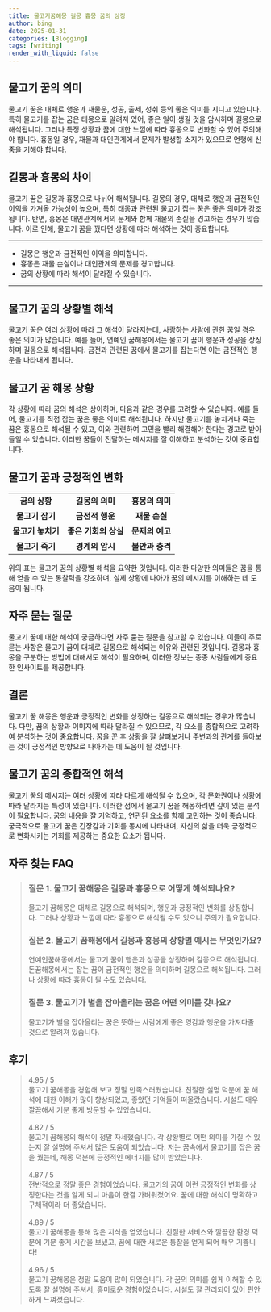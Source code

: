 ```yaml
---
title: 물고기꿈해몽 길몽 흉몽 꿈의 상징
author: bing
date: 2025-01-31
categories: [Blogging]
tags: [writing]
render_with_liquid: false
---
```



<h2 id='물고기꿈의의미'>물고기 꿈의 의미</h2>

<p>물고기 꿈은 대체로 행운과 재물운, 성공, 출세, 성취 등의 좋은 의미를 지니고 있습니다. 특히 물고기를 잡는 꿈은 태몽으로 알려져 있어, 좋은 일이 생길 것을 암시하며 길몽으로 해석됩니다. 그러나 특정 상황과 꿈에 대한 느낌에 따라 흉몽으로 변화할 수 있어 주의해야 합니다. 흉몽일 경우, 재물과 대인관계에서 문제가 발생할 소지가 있으므로 언행에 신중을 기해야 합니다.</p>

<h2 id='길몽과흉몽의차이'>길몽과 흉몽의 차이</h2>

<p>물고기 꿈은 길몽과 흉몽으로 나뉘어 해석됩니다. 길몽의 경우, 대체로 행운과 금전적인 이익을 가져올 가능성이 높으며, 특히 태몽과 관련된 물고기 잡는 꿈은 좋은 의미가 강조됩니다. 반면, 흉몽은 대인관계에서의 문제와 함께 재물의 손실을 경고하는 경우가 많습니다. 이로 인해, 물고기 꿈을 꿨다면 상황에 따라 해석하는 것이 중요합니다.</p>

<hr />

<ul>
    <li>길몽은 행운과 금전적인 이익을 의미합니다.</li>
    <li>흉몽은 재물 손실이나 대인관계의 문제를 경고합니다.</li>
    <li>꿈의 상황에 따라 해석이 달라질 수 있습니다.</li>
</ul>

<hr />

<h2 id='물고기꿈의상황별해석'>물고기 꿈의 상황별 해석</h2>

<p>물고기 꿈은 여러 상황에 따라 그 해석이 달라지는데, 사랑하는 사람에 관한 꿈일 경우 좋은 의미가 많습니다. 예를 들어, 연예인 꿈해몽에서는 물고기 꿈이 행운과 성공을 상징하며 길몽으로 해석됩니다. 금전과 관련된 꿈에서 물고기를 잡는다면 이는 금전적인 행운을 나타내게 됩니다.</p>

<h2 id='물고기꿈해몽상황'>물고기 꿈 해몽 상황</h2>

<p>각 상황에 따라 꿈의 해석은 상이하며, 다음과 같은 경우를 고려할 수 있습니다. 예를 들어, 물고기를 직접 잡는 꿈은 좋은 의미로 해석됩니다. 하지만 물고기를 놓치거나 죽는 꿈은 흉몽으로 해석될 수 있고, 이와 관련하여 고민을 빨리 해결해야 한다는 경고로 받아들일 수 있습니다. 이러한 꿈들이 전달하는 메시지를 잘 이해하고 분석하는 것이 중요합니다.</p>

<h2 id='물고기꿈과긍정적인변화'>물고기 꿈과 긍정적인 변화</h2>

<table>
    <tr>
        <td style="text-align: center; height: 17px;"><b>꿈의 상황</b></td>
        <td style="text-align: center; height: 17px;"><b>길몽의 의미</b></td>
        <td style="text-align: center; height: 17px;"><b>흉몽의 의미</b></td>
    </tr>
    <tr>
        <td style="text-align: center; height: 17px;"><b>물고기 잡기</b></td>
        <td style="text-align: center; height: 17px;"><b>금전적 행운</b></td>
        <td style="text-align: center; height: 17px;"><b>재물 손실</b></td>
    </tr>
    <tr>
        <td style="text-align: center; height: 17px;"><b>물고기 놓치기</b></td>
        <td style="text-align: center; height: 17px;"><b>좋은 기회의 상실</b></td>
        <td style="text-align: center; height: 17px;"><b>문제의 예고</b></td>
    </tr>
    <tr>
        <td style="text-align: center; height: 17px;"><b>물고기 죽기</b></td>
        <td style="text-align: center; height: 17px;"><b>경계의 암시</b></td>
        <td style="text-align: center; height: 17px;"><b>불안과 충격</b></td>
    </tr>
</table>

<p>위의 표는 물고기 꿈의 상황별 해석을 요약한 것입니다. 이러한 다양한 의미들은 꿈을 통해 얻을 수 있는 통찰력을 강조하며, 실제 상황에 나아가 꿈의 메시지를 이해하는 데 도움이 됩니다.</p>

<h2 id='자주묻는질문'>자주 묻는 질문</h2>

<p>물고기 꿈에 대한 해석이 궁금하다면 자주 묻는 질문을 참고할 수 있습니다. 이들이 주로 묻는 사항은 물고기 꿈이 대체로 길몽으로 해석되는 이유와 관련된 것입니다. 길몽과 흉몽을 구분하는 방법에 대해서도 해석이 필요하며, 이러한 정보는 종종 사람들에게 중요한 인사이트를 제공합니다.</p>

<h2 id='결론'>결론</h2>

<p>물고기 꿈 해몽은 행운과 긍정적인 변화를 상징하는 길몽으로 해석되는 경우가 많습니다. 다만, 꿈의 상황과 이미지에 따라 달라질 수 있으므로, 각 요소를 종합적으로 고려하여 분석하는 것이 중요합니다. 꿈을 꾼 후 상황을 잘 살펴보거나 주변과의 관계를 돌아보는 것이 긍정적인 방향으로 나아가는 데 도움이 될 것입니다.</p>

<h2 id='물고기꿈의종합'>물고기 꿈의 종합적인 해석</h2>

<p>물고기 꿈의 메시지는 여러 상황에 따라 다르게 해석될 수 있으며, 각 문화권이나 상황에 따라 달라지는 특성이 있습니다. 이러한 점에서 물고기 꿈을 해몽하려면 깊이 있는 분석이 필요합니다. 꿈의 내용을 잘 기억하고, 연관된 요소를 함께 고민하는 것이 좋습니다. 궁극적으로 물고기 꿈은 긴장감과 기회를 동시에 나타내며, 자신의 삶을 더욱 긍정적으로 변화시키는 기회를 제공하는 중요한 요소가 됩니다.</p>


<h2 id='자주_찾는_FAQ'>자주 찾는 FAQ</h2>
<div itemscope="" itemtype="https://schema.org/FAQPage"> 
<blockquote> 
<div itemscope="" itemprop="mainEntity" itemtype="https://schema.org/Question"> 
<h3 itemprop="name">질문 1. 물고기 꿈해몽은 길몽과 흉몽으로 어떻게 해석되나요?</h3> 
<div itemscope="" itemprop="acceptedAnswer" itemtype="https://schema.org/Answer"> 
<span itemprop="text"> 
<p>물고기 꿈해몽은 대체로 길몽으로 해석되며, 행운과 긍정적인 변화를 상징합니다. 그러나 상황과 느낌에 따라 흉몽으로 해석될 수도 있으니 주의가 필요합니다.</p> 
</span> 
</div> 
</div> 

<div itemscope="" itemprop="mainEntity" itemtype="https://schema.org/Question"> 
<h3 itemprop="name">질문 2. 물고기 꿈해몽에서 길몽과 흉몽의 상황별 예시는 무엇인가요?</h3> 
<div itemscope="" itemprop="acceptedAnswer" itemtype="https://schema.org/Answer"> 
<span itemprop="text"> 
<p>연예인꿈해몽에서는 물고기 꿈이 행운과 성공을 상징하며 길몽으로 해석됩니다. 돈꿈해몽에서는 잡는 꿈이 금전적인 행운을 의미하며 길몽으로 해석됩니다. 그러나 상황에 따라 흉몽이 될 수도 있습니다.</p> 
</span> 
</div> 
</div> 

<div itemscope="" itemprop="mainEntity" itemtype="https://schema.org/Question"> 
<h3 itemprop="name">질문 3. 물고기가 별을 잡아올리는 꿈은 어떤 의미를 갖나요?</h3> 
<div itemscope="" itemprop="acceptedAnswer" itemtype="https://schema.org/Answer"> 
<span itemprop="text"> 
<p>물고기가 별을 잡아올리는 꿈은 뜻하는 사람에게 좋은 영감과 행운을 가져다줄 것으로 알려져 있습니다.</p> 
</span> 
</div> 
</div> 
</blockquote> 
</div>
<h2 id='후기'>후기</h2>
<div itemscope itemtype="https://schema.org/Product">
  <blockquote>
  <div itemprop="review" itemscope itemtype="https://schema.org/Review">
      <div itemprop="reviewRating" itemscope itemtype="https://schema.org/Rating"> <span itemprop="ratingValue">4.95</span> / <span itemprop="bestRating">5</span> </div>
      <span itemprop="reviewBody">물고기 꿈해몽을 경험해 보고 정말 만족스러웠습니다. 친절한 설명 덕분에 꿈 해석에 대한 이해가 많이 향상되었고, 좋았던 기억들이 떠올랐습니다. 시설도 매우 깔끔해서 기분 좋게 방문할 수 있었습니다.</span>
  </div>
  <br>
  <div itemprop="review" itemscope itemtype="https://schema.org/Review">
      <div itemprop="reviewRating" itemscope itemtype="https://schema.org/Rating"> <span itemprop="ratingValue">4.82</span> / <span itemprop="bestRating">5</span> </div>
      <span itemprop="reviewBody">물고기 꿈해몽의 해석이 정말 자세했습니다. 각 상황별로 어떤 의미를 가질 수 있는지 잘 설명해 주셔서 많은 도움이 되었습니다. 저는 꿈속에서 물고기를 잡은 꿈을 꿨는데, 해몽 덕분에 긍정적인 에너지를 많이 받았습니다.</span>
  </div>
  <br>
  <div itemprop="review" itemscope itemtype="https://schema.org/Review">
      <div itemprop="reviewRating" itemscope itemtype="https://schema.org/Rating"> <span itemprop="ratingValue">4.87</span> / <span itemprop="bestRating">5</span> </div>
      <span itemprop="reviewBody">전반적으로 정말 좋은 경험이었습니다. 물고기의 꿈이 이런 긍정적인 변화를 상징한다는 것을 알게 되니 마음이 한결 가벼워졌어요. 꿈에 대한 해석이 명확하고 구체적이라 더 좋았습니다.</span>
  </div>
  <br>
  <div itemprop="review" itemscope itemtype="https://schema.org/Review">
      <div itemprop="reviewRating" itemscope itemtype="https://schema.org/Rating"> <span itemprop="ratingValue">4.89</span> / <span itemprop="bestRating">5</span> </div>
      <span itemprop="reviewBody">물고기 꿈해몽을 통해 많은 지식을 얻었습니다. 친절한 서비스와 깔끔한 환경 덕분에 기분 좋게 시간을 보냈고, 꿈에 대한 새로운 통찰을 얻게 되어 매우 기쁩니다!</span>
  </div>
  <br>
  <div itemprop="review" itemscope itemtype="https://schema.org/Review">
      <div itemprop="reviewRating" itemscope itemtype="https://schema.org/Rating"> <span itemprop="ratingValue">4.96</span> / <span itemprop="bestRating">5</span> </div>
      <span itemprop="reviewBody">물고기 꿈해몽은 정말 도움이 많이 되었습니다. 각 꿈의 의미를 쉽게 이해할 수 있도록 잘 설명해 주셔서, 흥미로운 경험이었습니다. 시설도 잘 관리되어 있어 편안하게 느껴졌습니다.</span>
  </div>
  </blockquote>
</div>
